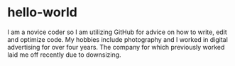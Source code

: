 # hello-world
I am a novice coder so I am utilizing GitHub for advice on how to write, edit and optimize code.
My hobbies include photography and I worked in digital advertising for over four years.  The company for which previously worked laid me off recently due to downsizing.
